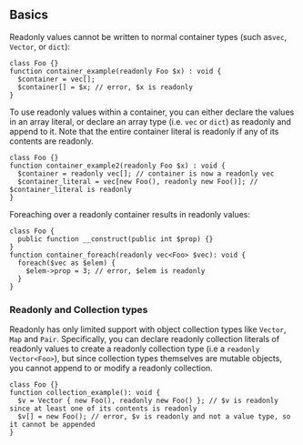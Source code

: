 ## Basics
Readonly values cannot be written to normal container types (such as`vec`, `Vector`, or `dict`):

```Hack error
class Foo {}
function container_example(readonly Foo $x) : void {
  $container = vec[];
  $container[] = $x; // error, $x is readonly
}
```

To use readonly values within a container, you can either declare the values in an array literal, or declare an array type (i.e. `vec` or `dict`) as readonly and append to it.
Note that the entire container literal is readonly if any of its contents are readonly.

```Hack
class Foo {}
function container_example2(readonly Foo $x) : void {
  $container = readonly vec[]; // container is now a readonly vec
  $container_literal = vec[new Foo(), readonly new Foo()]; // $container_literal is readonly
}
```

Foreaching over a readonly container results in readonly values:

```Hack error
class Foo {
  public function __construct(public int $prop) {}
}
function container_foreach(readonly vec<Foo> $vec): void {
  foreach($vec as $elem) {
    $elem->prop = 3; // error, $elem is readonly
  }
}
```

### Readonly and Collection types
Readonly has only limited support with object collection types like `Vector`, `Map` and `Pair`. Specifically, you can declare readonly collection literals of readonly values to create a readonly collection type (i.e a `readonly Vector<Foo>`), but since collection types themselves are mutable objects, you cannot append to or modify a readonly collection.

```Hack error
class Foo {}
function collection_example(): void {
  $v = Vector { new Foo(), readonly new Foo() }; // $v is readonly since at least one of its contents is readonly
  $v[] = new Foo(); // error, $v is readonly and not a value type, so it cannot be appended
}
```
